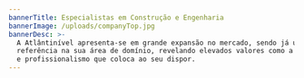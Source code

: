 ```yaml
---
bannerTitle: Especialistas em Construção e Engenharia
bannerImage: /uploads/companyTop.jpg
bannerDesc: >-
  A Atlântinível apresenta-se em grande expansão no mercado, sendo já uma
  referência na sua área de domínio, revelando elevados valores como a qualidade
  e profissionalismo que coloca ao seu dispor.
---
```


